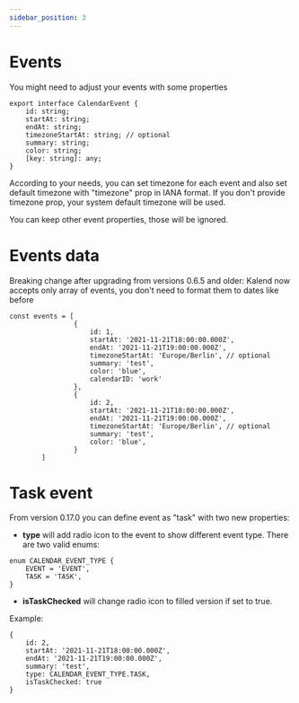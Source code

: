 ```yaml
---
sidebar_position: 3
---
```


# Events

You might need to adjust your events with some properties

    export interface CalendarEvent {
        id: string;
        startAt: string;
        endAt: string;
        timezoneStartAt: string; // optional
        summary: string;
        color: string;
        [key: string]: any;
    }

According to your needs, you can set timezone for each event and also set default timezone with "timezone" prop in IANA format.
If you don't provide timezone prop, your system default timezone will be used.

You can keep other event properties, those will be ignored.

# Events data
Breaking change after upgrading from versions 0.6.5 and older:
Kalend now accepts only array of events, you don't need to format them to dates like before

    const events = [
                    {
                        id: 1,
                        startAt: '2021-11-21T18:00:00.000Z',
                        endAt: '2021-11-21T19:00:00.000Z',
                        timezoneStartAt: 'Europe/Berlin', // optional
                        summary: 'test',
                        color: 'blue',
                        calendarID: 'work'
                    },
                    {
                        id: 2,
                        startAt: '2021-11-21T18:00:00.000Z',
                        endAt: '2021-11-21T19:00:00.000Z',
                        timezoneStartAt: 'Europe/Berlin', // optional
                        summary: 'test',
                        color: 'blue',
                    }
            ]

# Task event 

From version 0.17.0 you can define event as "task" with two new properties:

- **type** will add radio icon to the event to show different event type. There are two valid enums:

```
enum CALENDAR_EVENT_TYPE {
    EVENT = 'EVENT',
    TASK = 'TASK',
}
```
- **isTaskChecked** will change radio icon to filled version if set to true.

Example:

```
{
    id: 2,
    startAt: '2021-11-21T18:00:00.000Z',
    endAt: '2021-11-21T19:00:00.000Z',
    summary: 'test',
    type: CALENDAR_EVENT_TYPE.TASK,
    isTaskChecked: true
}

```
